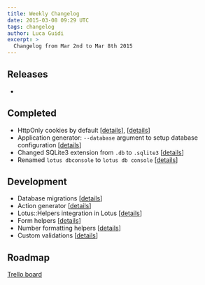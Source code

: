 ```yaml
---
title: Weekly Changelog
date: 2015-03-08 09:29 UTC
tags: changelog
author: Luca Guidi
excerpt: >
  Changelog from Mar 2nd to Mar 8th 2015
---
```


## Releases

-

## Completed

- HttpOnly cookies by default [[details](https://github.com/lotus/lotus/pull/176)], [[details](https://github.com/lotus/controller/pull/91)]
- Application generator: `--database` argument to setup database configuration [[details](https://github.com/lotus/lotus/pull/169)]
- Changed SQLite3 extension from `.db` to `.sqlite3` [[details](https://github.com/lotus/lotus/pull/158)]
- Renamed `lotus dbconsole` to `lotus db console` [[details](https://github.com/lotus/lotus/pull/167)]

## Development

- Database migrations [[details](https://github.com/lotus/model/pull/144)]
- Action generator [[details](https://github.com/lotus/lotus/pull/166)]
- Lotus::Helpers integration in Lotus [[details](https://github.com/lotus/lotus/pull/175)]
- Form helpers [[details](https://github.com/lotus/helpers/pull/16)]
- Number formatting helpers [[details](https://github.com/lotus/helpers/pull/14)]
- Custom validations [[details](https://github.com/lotus/validations/pull/49)]

## Roadmap

[Trello board](http://bit.ly/lotusrb-roadmap)
